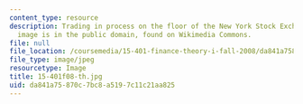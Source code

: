 ```yaml
---
content_type: resource
description: Trading in process on the floor of the New York Stock Exchange. This
  image is in the public domain, found on Wikimedia Commons.
file: null
file_location: /coursemedia/15-401-finance-theory-i-fall-2008/da841a75870c7bc8a5197c11c21aa825_15-401f08-th.jpg
file_type: image/jpeg
resourcetype: Image
title: 15-401f08-th.jpg
uid: da841a75-870c-7bc8-a519-7c11c21aa825
---
```

